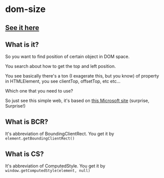# dom-size

## [See it here](https://alijaya.github.io/dom-size/)

## What is it?

So you want to find position of certain object in DOM space.

You search about how to get the top and left position.

You see basically there's a ton (I exagerate this, but you know) of property in HTMLElement, you see clientTop, offsetTop, etc etc...

Which one that you need to use?

So just see this simple web, it's based on [this Microsoft site](https://msdn.microsoft.com/en-us/library/hh781509%28VS.85%29.aspx?f=255&MSPPError=-2147217396) (surprise, Surprise!)

## What is BCR?

It's abbreviation of BoundingClientRect. You get it by `element.getBoundingClientRect()`

## What is CS?

It's abbreviation of ComputedStyle. You get it by `window.getComputedStyle(element, null)`

